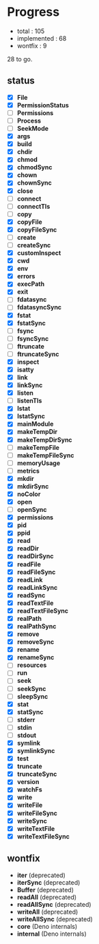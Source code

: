 # Progress

- total       : 105
- implemented : 68
- wontfix     : 9

28 to go.

## status

- [x] **File**
- [x] **PermissionStatus**
- [ ] **Permissions**
- [ ] **Process**
- [ ] **SeekMode**
- [x] **args**
- [x] **build**
- [x] **chdir**
- [x] **chmod**
- [x] **chmodSync**
- [x] **chown**
- [x] **chownSync**
- [x] **close**
- [ ] **connect**
- [ ] **connectTls**
- [ ] **copy**
- [x] **copyFile**
- [x] **copyFileSync**
- [ ] **create**
- [ ] **createSync**
- [x] **customInspect**
- [x] **cwd**
- [x] **env**
- [x] **errors**
- [x] **execPath**
- [x] **exit**
- [ ] **fdatasync**
- [ ] **fdatasyncSync**
- [x] **fstat**
- [x] **fstatSync**
- [ ] **fsync**
- [ ] **fsyncSync**
- [ ] **ftruncate**
- [ ] **ftruncateSync**
- [x] **inspect**
- [x] **isatty**
- [x] **link**
- [x] **linkSync**
- [x] **listen**
- [ ] **listenTls**
- [x] **lstat**
- [x] **lstatSync**
- [x] **mainModule**
- [x] **makeTempDir**
- [x] **makeTempDirSync**
- [ ] **makeTempFile**
- [ ] **makeTempFileSync**
- [ ] **memoryUsage**
- [ ] **metrics**
- [x] **mkdir**
- [x] **mkdirSync**
- [x] **noColor**
- [x] **open**
- [ ] **openSync**
- [x] **permissions**
- [x] **pid**
- [x] **ppid**
- [x] **read**
- [x] **readDir**
- [x] **readDirSync**
- [x] **readFile**
- [x] **readFileSync**
- [x] **readLink**
- [x] **readLinkSync**
- [x] **readSync**
- [x] **readTextFile**
- [x] **readTextFileSync**
- [x] **realPath**
- [x] **realPathSync**
- [x] **remove**
- [x] **removeSync**
- [x] **rename**
- [x] **renameSync**
- [ ] **resources**
- [ ] **run**
- [ ] **seek**
- [ ] **seekSync**
- [ ] **sleepSync**
- [x] **stat**
- [x] **statSync**
- [ ] **stderr**
- [ ] **stdin**
- [ ] **stdout**
- [x] **symlink**
- [x] **symlinkSync**
- [x] **test**
- [x] **truncate**
- [x] **truncateSync**
- [x] **version**
- [x] **watchFs**
- [x] **write**
- [x] **writeFile**
- [x] **writeFileSync**
- [x] **writeSync**
- [x] **writeTextFile**
- [x] **writeTextFileSync**

## wontfix

- **iter** (deprecated)
- **iterSync** (deprecated)
- **Buffer** (deprecated)
- **readAll** (deprecated)
- **readAllSync** (deprecated)
- **writeAll** (deprecated)
- **writeAllSync** (deprecated)
- **core** (Deno internals)
- **internal** (Deno internals)